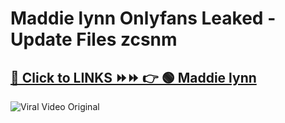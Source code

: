 
 # Maddie lynn Onlyfans Leaked - Update Files zcsnm

## <h2><a href="https://clipsfans.com/Maddie_lynn&ref=git">🔗 Click to LINKS ⏩⏩ 👉 🟢 Maddie lynn </a></h2>

<a href="https://clipsfans.com/Maddie_lynn&ref=git" rel="nofollow" data-target="animated-image.originalLink"><img src="https://i.ibb.co.com/xMMVF88/686577567.gif" alt="Viral Video Original" style="max-width: 100%; display: inline-block;" data-target="animated-image.originalImage"></a>

